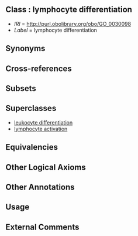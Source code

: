 
## Class : lymphocyte differentiation

 * *IRI* = http://purl.obolibrary.org/obo/GO_0030098
 * *Label* = lymphocyte differentiation

## Synonyms


## Cross-references


## Subsets


## Superclasses

 * [leukocyte differentiation](../../GO/21/GO_0002521.md)
 * [lymphocyte activation](../../GO/49/GO_0046649.md)

## Equivalencies


## Other Logical Axioms


## Other Annotations


## Usage


## External Comments

